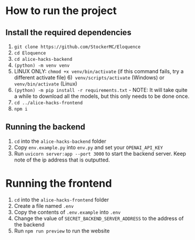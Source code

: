 # How to run the project

## Install the required dependencies
1) `git clone https://github.com/StockerMC/Eloquence`
2) `cd Eloquence`
3) `cd alice-hacks-backend`
4) `(python) -m venv venv`
5) LINUX ONLY: `chmod +x venv/bin/activate` (if this command fails, try a different activate file)
6)` venv/scripts/activate` (Windows) or `venv/bin/activate` (Linux)
7) `(python) -m pip install -r requirements.txt` - NOTE: It will take quite a while to download all the models, but this only needs to be done once.
8) `cd ../alice-hacks-frontend`
9) `npm i`

## Running the backend
1. `cd` into the `alice-hacks-backend` folder
2. Copy `env.example.py` into `env.py` and set your `OPENAI_API_KEY`
3. Run `uvicorn server:app --port 3000` to start the backend server. Keep note of the ip address that is outputted.

# Running the frontend
1. `cd` into the `alice-hacks-frontend` folder
2. Create a file named `.env`
3. Copy the contents of `.env.example` into `.env`
4. Change the value of `SECRET_BACKEND_SERVER_ADDRESS` to the address of the backend 
5. Run `npm run preview` to run the website
